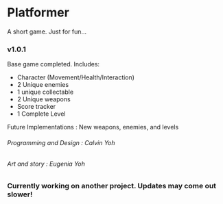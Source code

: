 # Platformer
A short game. Just for fun...

### v1.0.1
Base game completed. Includes: 
  - Character (Movement/Health/Interaction)
  - 2 Unique enemies
  - 1 unique collectable 
  - 2 Unique weapons 
  - Score tracker
  - 1 Complete Level
  
Future Implementations : New weapons, enemies, and levels


###### Programming and Design : Calvin Yoh
###### Art and story : Eugenia Yoh

### Currently working on another project. Updates may come out slower!
